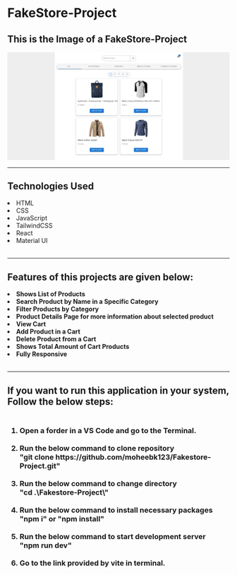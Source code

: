 # FakeStore-Project

<h2>This is the Image of a FakeStore-Project</h2>
<img src="./public/photo1.png" />
<br/>
<hr/>
<h2>Technologies Used</h2>
<li>HTML</li>
<li>CSS</li>
<li>JavaScript</li>
<li>TailwindCSS</li>
<li>React</li>
<li>Material UI</li>
<br/>
<hr/>
<h2>Features of this projects are given below:</h2>
<li><b>Shows List of Products</b></li>
<li><b>Search Product by Name in a Specific Category</b></li>
<li><b>Filter Products by Category</b></li>
<li><b>Product Details Page for more information about selected product</b></li>
<li><b>View Cart</b></li>
<li><b>Add Product in a Cart</b></li>
<li><b>Delete Product from a Cart</b></li>
<li><b>Shows Total Amount of Cart Products</b></li>
<li><b>Fully Responsive</b></li>
<br/>
<hr/>
<h2>If you want to run this application in your system, Follow the below steps:</h2>
<h3>
<ol type="1">
  <br/>
  <li>
    Open a forder in a VS Code and go to the Terminal.
  </li>
  <br/>
  <li>
    Run the below command to clone repository
    <br />"git clone https://github.com/moheebk123/Fakestore-Project.git"
  </li>
  <br/>
  <li>
    Run the below command to change directory
    <br />"cd .\Fakestore-Project\"
  </li>
  <br/>
  <li>
    Run the below command to install necessary packages <br />"npm i" or
    "npm install"
  </li>
  <br/>
  <li>
    Run the below command to start development server<br />"npm run dev"
  </li>
  <br/>
  <li>
    Go to the link provided by vite in terminal.
  </li>
</ol>
